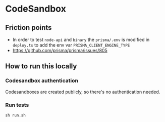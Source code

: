 # CodeSandbox

## Friction points

- In order to test `node-api` and `binary` the `prisma/.env` is modified in `deploy.ts` to add the env var `PRISMA_CLIENT_ENGINE_TYPE`
- https://github.com/prisma/prisma/issues/805

## How to run this locally

### Codesandbox authentication

Codesandboxes are created publicly, so there's no authentication needed.

### Run tests

```shell script
sh run.sh
```
